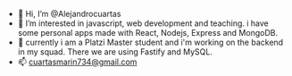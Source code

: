 - 👋 Hi, I’m @Alejandrocuartas
- 👀 I’m interested in javascript, web development and teaching. i have some personal apps made with React, Nodejs, Express and MongoDB.
- 🌱 currently i am a Platzi Master student and i'm working on the backend in my squad. There we are using Fastify and MySQL.
- 📫 cuartasmarin734@gmail.com

<!---
Alejandrocuartas/Alejandrocuartas is a ✨ special ✨ repository because its `README.md` (this file) appears on your GitHub profile.
You can click the Preview link to take a look at your changes.
--->
